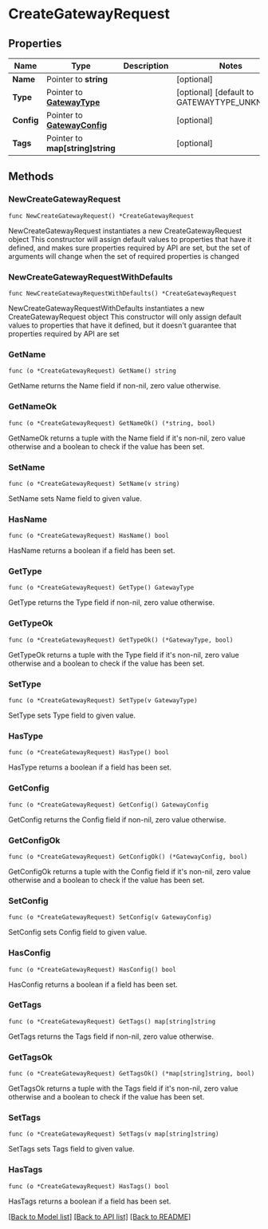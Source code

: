 # CreateGatewayRequest

## Properties

Name | Type | Description | Notes
------------ | ------------- | ------------- | -------------
**Name** | Pointer to **string** |  | [optional] 
**Type** | Pointer to [**GatewayType**](GatewayType.md) |  | [optional] [default to GATEWAYTYPE_UNKNOWN]
**Config** | Pointer to [**GatewayConfig**](GatewayConfig.md) |  | [optional] 
**Tags** | Pointer to **map[string]string** |  | [optional] 

## Methods

### NewCreateGatewayRequest

`func NewCreateGatewayRequest() *CreateGatewayRequest`

NewCreateGatewayRequest instantiates a new CreateGatewayRequest object
This constructor will assign default values to properties that have it defined,
and makes sure properties required by API are set, but the set of arguments
will change when the set of required properties is changed

### NewCreateGatewayRequestWithDefaults

`func NewCreateGatewayRequestWithDefaults() *CreateGatewayRequest`

NewCreateGatewayRequestWithDefaults instantiates a new CreateGatewayRequest object
This constructor will only assign default values to properties that have it defined,
but it doesn't guarantee that properties required by API are set

### GetName

`func (o *CreateGatewayRequest) GetName() string`

GetName returns the Name field if non-nil, zero value otherwise.

### GetNameOk

`func (o *CreateGatewayRequest) GetNameOk() (*string, bool)`

GetNameOk returns a tuple with the Name field if it's non-nil, zero value otherwise
and a boolean to check if the value has been set.

### SetName

`func (o *CreateGatewayRequest) SetName(v string)`

SetName sets Name field to given value.

### HasName

`func (o *CreateGatewayRequest) HasName() bool`

HasName returns a boolean if a field has been set.

### GetType

`func (o *CreateGatewayRequest) GetType() GatewayType`

GetType returns the Type field if non-nil, zero value otherwise.

### GetTypeOk

`func (o *CreateGatewayRequest) GetTypeOk() (*GatewayType, bool)`

GetTypeOk returns a tuple with the Type field if it's non-nil, zero value otherwise
and a boolean to check if the value has been set.

### SetType

`func (o *CreateGatewayRequest) SetType(v GatewayType)`

SetType sets Type field to given value.

### HasType

`func (o *CreateGatewayRequest) HasType() bool`

HasType returns a boolean if a field has been set.

### GetConfig

`func (o *CreateGatewayRequest) GetConfig() GatewayConfig`

GetConfig returns the Config field if non-nil, zero value otherwise.

### GetConfigOk

`func (o *CreateGatewayRequest) GetConfigOk() (*GatewayConfig, bool)`

GetConfigOk returns a tuple with the Config field if it's non-nil, zero value otherwise
and a boolean to check if the value has been set.

### SetConfig

`func (o *CreateGatewayRequest) SetConfig(v GatewayConfig)`

SetConfig sets Config field to given value.

### HasConfig

`func (o *CreateGatewayRequest) HasConfig() bool`

HasConfig returns a boolean if a field has been set.

### GetTags

`func (o *CreateGatewayRequest) GetTags() map[string]string`

GetTags returns the Tags field if non-nil, zero value otherwise.

### GetTagsOk

`func (o *CreateGatewayRequest) GetTagsOk() (*map[string]string, bool)`

GetTagsOk returns a tuple with the Tags field if it's non-nil, zero value otherwise
and a boolean to check if the value has been set.

### SetTags

`func (o *CreateGatewayRequest) SetTags(v map[string]string)`

SetTags sets Tags field to given value.

### HasTags

`func (o *CreateGatewayRequest) HasTags() bool`

HasTags returns a boolean if a field has been set.


[[Back to Model list]](../README.md#documentation-for-models) [[Back to API list]](../README.md#documentation-for-api-endpoints) [[Back to README]](../README.md)


